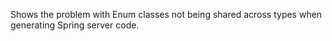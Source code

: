 Shows the problem with Enum classes not being shared across types when 
generating Spring server code.

